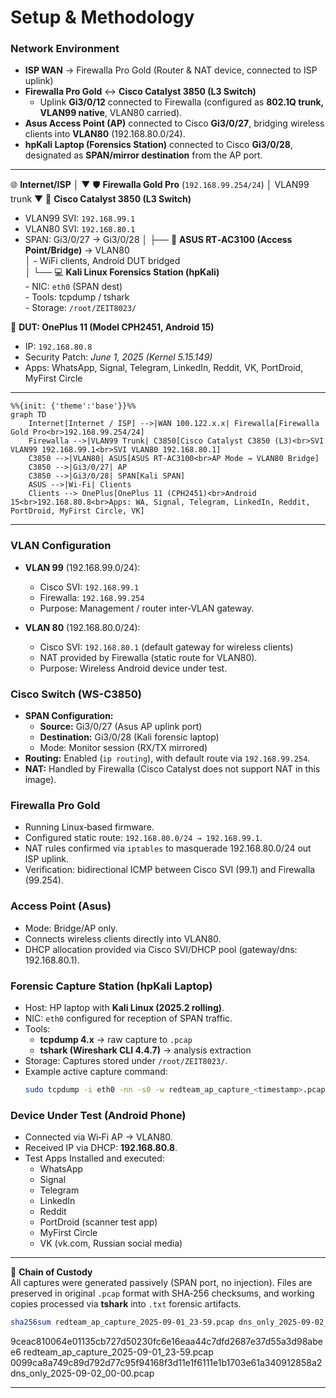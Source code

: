 # Setup & Methodology  

### Network Environment  
- **ISP WAN** → Firewalla Pro Gold (Router & NAT device, connected to ISP uplink)  
- **Firewalla Pro Gold** ↔ **Cisco Catalyst 3850 (L3 Switch)**  
  - Uplink **Gi3/0/12** connected to Firewalla (configured as **802.1Q trunk, VLAN99 native**, VLAN80 carried).  
- **Asus Access Point (AP)** connected to Cisco **Gi3/0/27**, bridging wireless clients into **VLAN80** (192.168.80.0/24).  
- **hpKali Laptop (Forensics Station)** connected to Cisco **Gi3/0/28**, designated as **SPAN/mirror destination** from the AP port.  

---

🌐 **Internet/ISP**
   │
   ▼
🛡 **Firewalla Gold Pro** (`192.168.99.254/24`)
   │ VLAN99 trunk
   ▼
🔀 **Cisco Catalyst 3850 (L3 Switch)**
   - VLAN99 SVI: `192.168.99.1`
   - VLAN80 SVI: `192.168.80.1`
   - SPAN: Gi3/0/27 → Gi3/0/28
   │
   ├── 📡 **ASUS RT‑AC3100 (Access Point/Bridge)** → VLAN80  
   │       - WiFi clients, Android DUT bridged  
   │
   └── 💻 **Kali Linux Forensics Station (hpKali)**  
           - NIC: `eth0` (SPAN dest)  
           - Tools: tcpdump / tshark  
           - Storage: `/root/ZEIT8023/`  
 
📱 **DUT: OnePlus 11 (Model CPH2451, Android 15)**  
- IP: `192.168.80.8`  
- Security Patch: *June 1, 2025 (Kernel 5.15.149)*  
- Apps: WhatsApp, Signal, Telegram, LinkedIn, Reddit, VK, PortDroid, MyFirst Circle

---

```
%%{init: {'theme':'base'}}%%
graph TD
    Internet[Internet / ISP] -->|WAN 100.122.x.x| Firewalla[Firewalla Gold Pro<br>192.168.99.254/24]
    Firewalla -->|VLAN99 Trunk| C3850[Cisco Catalyst C3850 (L3)<br>SVI VLAN99 192.168.99.1<br>SVI VLAN80 192.168.80.1]
    C3850 -->|VLAN80| ASUS[ASUS RT-AC3100<br>AP Mode → VLAN80 Bridge]
    C3850 -->|Gi3/0/27| AP
    C3850 -->|Gi3/0/28| SPAN[Kali SPAN]
    ASUS -->|Wi-Fi| Clients
    Clients --> OnePlus[OnePlus 11 (CPH2451)<br>Android 15<br>192.168.80.8<br>Apps: WA, Signal, Telegram, LinkedIn, Reddit, PortDroid, MyFirst Circle, VK]
```

---
                

### VLAN Configuration  
- **VLAN 99** (192.168.99.0/24):  
  - Cisco SVI: `192.168.99.1`  
  - Firewalla: `192.168.99.254`  
  - Purpose: Management / router inter‑VLAN gateway.  

- **VLAN 80** (192.168.80.0/24):  
  - Cisco SVI: `192.168.80.1` (default gateway for wireless clients)  
  - NAT provided by Firewalla (static route for VLAN80).  
  - Purpose: Wireless Android device under test.  

### Cisco Switch (WS-C3850)  
- **SPAN Configuration:**  
  - **Source:** Gi3/0/27 (Asus AP uplink port)  
  - **Destination:** Gi3/0/28 (Kali forensic laptop)  
  - Mode: Monitor session (RX/TX mirrored)  
- **Routing:** Enabled (`ip routing`), with default route via `192.168.99.254`.  
- **NAT:** Handled by Firewalla (Cisco Catalyst does not support NAT in this image).  

### Firewalla Pro Gold  
- Running Linux‑based firmware.  
- Configured static route: `192.168.80.0/24 → 192.168.99.1`.  
- NAT rules confirmed via `iptables` to masquerade 192.168.80.0/24 out ISP uplink.  
- Verification: bidirectional ICMP between Cisco SVI (99.1) and Firewalla (99.254).  

### Access Point (Asus)  
- Mode: Bridge/AP only.  
- Connects wireless clients directly into VLAN80.  
- DHCP allocation provided via Cisco SVI/DHCP pool (gateway/dns: 192.168.80.1).  

### Forensic Capture Station (hpKali Laptop)  
- Host: HP laptop with **Kali Linux (2025.2 rolling)**.  
- NIC: `eth0` configured for reception of SPAN traffic.  
- Tools:  
  - **tcpdump 4.x** → raw capture to `.pcap`  
  - **tshark (Wireshark CLI 4.4.7)** → analysis extraction  
- Storage: Captures stored under `/root/ZEIT8023/`.  
- Example active capture command:  
  ```bash
  sudo tcpdump -i eth0 -nn -s0 -w redteam_ap_capture_<timestamp>.pcap
  ```  

### Device Under Test (Android Phone)  
- Connected via Wi‑Fi AP → VLAN80.  
- Received IP via DHCP: **192.168.80.8**.  
- Test Apps Installed and executed:  
  - WhatsApp  
  - Signal  
  - Telegram  
  - LinkedIn  
  - Reddit  
  - PortDroid (scanner test app)  
  - MyFirst Circle  
  - VK (vk.com, Russian social media)  

---

📌 **Chain of Custody**  
All captures were generated passively (SPAN port, no injection). Files are preserved in original `.pcap` format with SHA‑256 checksums, and working copies processed via **tshark** into `.txt` forensic artifacts.  

```bash
sha256sum redteam_ap_capture_2025-09-01_23-59.pcap dns_only_2025-09-02_00-00.pcap
```

9ceac810064e01135cb727d50230fc6e16eaa44c7dfd2687e37d55a3d98abee6  redteam_ap_capture_2025-09-01_23-59.pcap
0099ca8a749c89d792d77c95f94168f3d11e1f6111e1b1703e61a340912858a2  dns_only_2025-09-02_00-00.pcap

---

